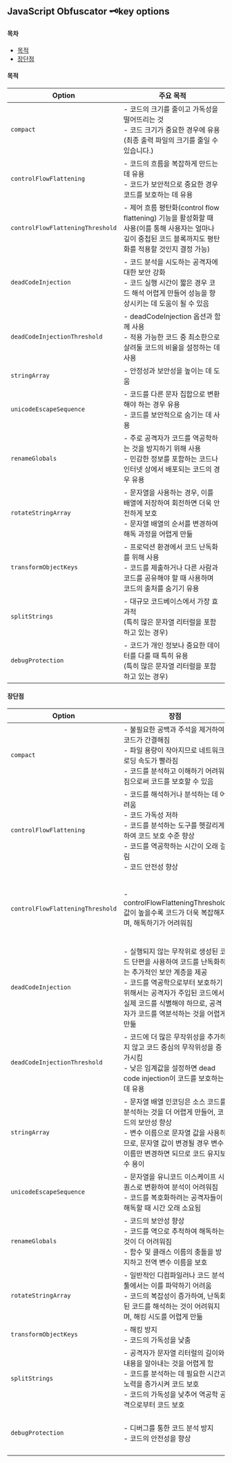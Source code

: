 ## JavaScript Obfuscator 🗝️key options

#### 목차

- [목적](#목적)
- [장단점](#장단점)

#### 목적

| Option                           | 주요 목적                                                                                                                                                   |
| -------------------------------- | ----------------------------------------------------------------------------------------------------------------------------------------------------------- |
| `compact`                        | - 코드의 크기를 줄이고 가독성을 떨어뜨리는 것<br>- 코드 크기가 중요한 경우에 유용<br>(최종 출력 파일의 크기를 줄일 수 있습니다.)                            |
| `controlFlowFlattening`          | - 코드의 흐름을 복잡하게 만드는 데 유용<br>- 코드가 보안적으로 중요한 경우 코드를 보호하는 데 유용                                                          |
| `controlFlowFlatteningThreshold` | - 제어 흐름 평탄화(control flow flattening) 기능을 활성화할 때 사용(이를 통해 사용자는 얼마나 깊이 중첩된 코드 블록까지도 평탄화를 적용할 것인지 결정 가능) |
| `deadCodeInjection`              | - 코드 분석을 시도하는 공격자에 대한 보안 강화<br>- 코드 실행 시간이 짧은 경우 코드 해석 어렵게 만들어 성능을 향상시키는 데 도움이 될 수 있음               |
| `deadCodeInjectionThreshold`     | - deadCodeInjection 옵션과 함께 사용<br>- 적용 가능한 코드 중 최소한으로 살려둘 코드의 비율을 설정하는 데 사용                                              |
| `stringArray`                    | - 안정성과 보안성을 높이는 데 도움                                                                                                                          |
| `unicodeEscapeSequence`          | - 코드를 다른 문자 집합으로 변환해야 하는 경우 유용<br>- 코드를 보안적으로 숨기는 데 사용                                                                   |
| `renameGlobals`                  | - 주로 공격자가 코드를 역공학하는 것을 방지하기 위해 사용<br>- 민감한 정보를 포함하는 코드나 인터넷 상에서 배포되는 코드의 경우 유용                        |
| `rotateStringArray`              | - 문자열을 사용하는 경우, 이를 배열에 저장하여 회전하면 더욱 안전하게 보호<br>- 문자열 배열의 순서를 변경하여 해독 과정을 어렵게 만듦                       |
| `transformObjectKeys`            | - 프로덕션 환경에서 코드 난독화를 위해 사용<br>- 코드를 제출하거나 다른 사람과 코드를 공유해야 할 때 사용하며 코드의 출처를 숨기기 유용                     |
| `splitStrings`                   | - 대규모 코드베이스에서 가장 효과적<br>(특히 많은 문자열 리터럴을 포함하고 있는 경우)                                                                       |
| `debugProtection`                | - 코드가 개인 정보나 중요한 데이터를 다룰 때 특히 유용<br>(특히 많은 문자열 리터럴을 포함하고 있는 경우)                                                    |

#### 장단점

| Option                           | 장점                                                                                                                                                                                                                                            | 단점                                                                                                                                                            |
| -------------------------------- | ----------------------------------------------------------------------------------------------------------------------------------------------------------------------------------------------------------------------------------------------- | --------------------------------------------------------------------------------------------------------------------------------------------------------------- |
| `compact`                        | - 불필요한 공백과 주석을 제거하여 코드가 간결해짐<br>- 파일 용량이 작아지므로 네트워크 로딩 속도가 빨라짐<br>- 코드를 분석하고 이해하기 어려워짐으로써 코드를 보호할 수 있음                                                                    | - 읽기 어려운 코드를 생성하여 유지보수가 어려워질 수 있음<br>- 코드가 짧아지면서 가독성이 떨어질 수 있음<br>- 코드 최적화와 관련된 이슈가 발생할 가능성이 있음  |
| `controlFlowFlattening`          | - 코드를 해석하거나 분석하는 데 어려움<br>- 코드 가독성 저하<br>- 코드를 분석하는 도구를 헷갈리게 하여 코드 보호 수준 향상<br>- 코드를 역공학하는 시간이 오래 걸림<br>- 코드 안전성 향상                                                        | - 코드를 디버깅하는 것이 어려워짐<br>- 코드의 크기가 증가하여 다운로드 시간이 늘어남<br>- 코드를 이해하는 데 어려움<br>- 코드 오류를 찾기 어려워짐.             |
| `controlFlowFlatteningThreshold` | - controlFlowFlatteningThreshold 값이 높을수록 코드가 더욱 복잡해지며, 해독하기가 어려워짐                                                                                                                                                      | - controlFlowFlatteningThreshold 값이 너무 높으면 코드가 실행되는 데 필요한 자원의 양이 증가하여 프로그램의 성능이 저하<br>- 값이 너무 낮으면 코드 안전성 감소  |
| `deadCodeInjection`              | - 실행되지 않는 무작위로 생성된 코드 단편을 사용하여 코드를 난독화하는 추가적인 보안 계층을 제공<br>- 코드를 역공학으로부터 보호하기 위해서는 공격자가 주입된 코드에서 실제 코드를 식별해야 하므로, 공격자가 코드를 역분석하는 것을 어렵게 만듦 | - 프로그램 실행에 필요하지 않은 추가적인 코드를 추가하여 성능에 영향<br>- 주입된 코드에 문법 오류나 다른 문제가 포함되어 있으면 프로그램이 실패할 가능성 높아짐 |
| `deadCodeInjectionThreshold`     | - 코드에 더 많은 무작위성을 추가하지 않고 코드 중심의 무작위성을 증가시킴<br>- 낮은 임계값을 설정하면 dead code injection이 코드를 보호하는 데 유용                                                                                             | - 높은 임계값을 설정하면 코드를 읽기 어렵게 만들기는 어려움<br>- 임계값을 너무 높게 설정하면 dead code injection이 효과가 없을 수 있음                          |
| `stringArray`                    | - 문자열 배열 인코딩은 소스 코드를 분석하는 것을 더 어렵게 만들어, 코드의 보안성 향상<br>- 변수 이름으로 문자열 값을 사용하므로, 문자열 값이 변경될 경우 변수 이름만 변경하면 되므로 코드 유지보수 용이                                         | - 문자열 배열을 생성하고 문자열 값을 할당하는 작업이 추가되어 코드 크기가 증가<br>- 코드가 가독성을 떨어뜨릴 수 있으므로, 개발자들이 이해하기 어려움            |
| `unicodeEscapeSequence`          | - 문자열을 유니코드 이스케이프 시퀀스로 변환하여 분석이 어려워짐<br>- 코드를 복호화하려는 공격자들이 해독할 때 시간 오래 소요됨                                                                                                                 | - 디버깅이 어려워짐<br>- 코드 크기가 증가하고, 이로 인해 페이지 로딩 시간이 늘어남                                                                              |
| `renameGlobals`                  | - 코드의 보안성 향상<br>- 코드를 역으로 추적하여 해독하는 것이 더 어려워짐<br>- 함수 및 클래스 이름의 충돌을 방지하고 전역 변수 이름을 보호                                                                                                     | - 코드를 역으로 추적하거나 디버깅할 때, 변경된 이름을 이해하기 어렵고 불편<br>- 코드의 가독성이 저하 및 코드의 유지 보수 및 수정이 어려워짐                     |
| `rotateStringArray`              | - 일반적인 디컴파일러나 코드 분석 툴에서는 이를 파악하기 어려움<br>- 코드의 복잡성이 증가하여, 난독화된 코드를 해석하는 것이 어려워지며, 해킹 시도를 어렵게 만듦                                                                                | - 코드 크기가 증가<br>- 성능에 영향                                                                                                                             |
| `transformObjectKeys`            | - 해킹 방지<br>- 코드의 가독성을 낮춤                                                                                                                                                                                                           | - 디버깅이 어려워짐<br>- 코드의 동작이 변경될 수 있음                                                                                                           |
| `splitStrings`                   | - 공격자가 문자열 리터럴의 길이와 내용을 알아내는 것을 어렵게 함<br>- 코드를 분석하는 데 필요한 시간과 노력을 증가시켜 코드 보호<br>- 코드의 가독성을 낮추어 역공학 공격으로부터 코드 보호                                                      | - 실행 시간에 오버헤드 초래<br>- 런타임 오류가 발생<br>- 디버깅 과정에서 문자열 리터럴을 식별하고 추적하는 것이 어려워짐                                        |
| `debugProtection`                | - 디버그를 통한 코드 분석 방지<br>- 코드의 안전성을 향상                                                                                                                                                                                        | - 디버깅이 필요한 경우에는 문제가 될 수 있음<br>- 코드를 이해하려는 개발자나 유지보수자들에게 불편함을 줄 수 있음                                               |
